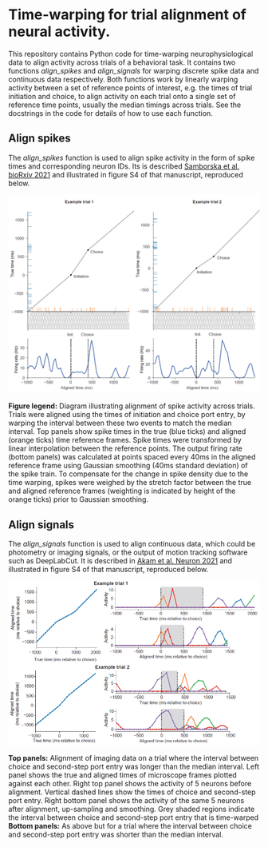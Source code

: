 # Time-warping for trial alignment of neural activity.

This repository contains Python code for time-warping neurophysiological data to align activity across trials of a behavioral task.  It contains two functions *align_spikes* and *align_signals* for warping discrete spike data and continuous data respectively.  Both functions work by linearly warping activity between a set of reference points of interest, e.g. the times of trial initiation and choice, to align activity on each trial onto a single set of reference time points, usually the median timings across trials.  See the docstrings in the code for details of how to use each function. 

##  Align spikes

The *align_spikes* function is used to align spike activity in the form of spike times and corresponding neuron IDs.   Its is described [Samborska et al. bioRxiv 2021](https://www.biorxiv.org/content/10.1101/2021.03.05.433967v2) and illustrated in figure S4 of that manuscript, reproduced below.  

![align_spikes](media\align_spikes.png)

**Figure legend:** Diagram illustrating alignment of spike activity across trials. Trials were aligned using the times of initiation and choice port entry, by warping the interval between these two events to match the median interval. Top panels show spike times in the true (blue ticks) and aligned (orange ticks) time reference frames. Spike times were transformed by linear interpolation between the reference points. The output firing rate (bottom panels) was calculated at points spaced every 40ms in the aligned reference frame using Gaussian smoothing (40ms standard deviation) of the spike train. To compensate for the change in spike density due to the time warping, spikes were weighed by the stretch factor between the true and aligned reference frames (weighting is indicated by height of the orange ticks) prior to Gaussian smoothing. 

## Align signals

The *align_signals* function is used to align continuous data, which could be photometry or imaging signals, or the output of motion tracking software such as DeepLabCut.  It is described in [Akam et al. Neuron 2021](https://www.cell.com/neuron/fulltext/S0896-6273(20)30809-6) and illustrated in figure S4 of that manuscript, reproduced below.

![align_spikes](media\align_signals.png)



**Top panels:** Alignment of imaging data on a trial where the interval between choice and second-step port entry was longer than the median interval. Left panel shows the true and aligned times of microscope frames plotted against each other. Right top panel shows the activity of 5 neurons before alignment. Vertical dashed lines show the times of choice and second-step port entry. Right bottom panel shows the activity of the same 5 neurons after alignment, up-sampling and smoothing. Grey shaded regions indicate the interval between choice and second-step port entry that is time-warped **Bottom panels:** As above but for a trial where the interval between choice and second-step port entry was shorter than the median interval. 